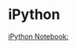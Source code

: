 # iPython



[iPython Notebook:](http://nbviewer.ipython.org/github/kristineromero/iPython/blob/master/Machine_Learning/Machine%20Learning%20Notebook.ipynb)
